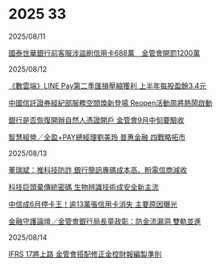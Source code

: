 # 2025 33

2025/08/11

[國泰世華銀行前客服涉盜刷信用卡688萬　金管會開罰1200萬](https://www.cna.com.tw/news/afe/202508110287.aspx)

2025/08/12

[《數雲端》LINE Pay第二季匯損壓縮獲利 上半年每股盈餘3.4元](https://www.chinatimes.com/realtimenews/20250812004034-260410)

[中國信託證券經紀部服務空間煥新登場 Reopen活動周將熱鬧啟動](https://udn.com/news/story/7239/8934539)

[銀行是否恢復開辦自然人憑證開戶 金管會9月中旬要驗收](https://udn.com/news/story/7239/8934541)

[智慧經營／全盈+PAY總經理劉美玲 普惠金融 四戰略拓市](https://money.udn.com/money/story/122331/8935108)

2025/08/13

[董瑞斌：推科技防詐 銀行簡訊專碼成本高、盼電信商減收](https://udn.com/news/story/7239/8937402)

[科技巨頭棄傳統密碼 生物辨識技術成安全新主流](https://www.ctee.com.tw/news/20250813700987-430704)

[中信成6月停卡王！逾13萬張信用卡消失 主要原因曝光](https://www.ctee.com.tw/news/20250813700165-439901)

[金融守護論壇／金管會銀行局長童政彰：防金流漏洞 雙軌並進](https://udn.com/news/story/7239/8935269)

2025/08/14

[IFRS 17將上路 金管會搭配修正金控財報編製準則](https://udn.com/news/story/7239/8940083)